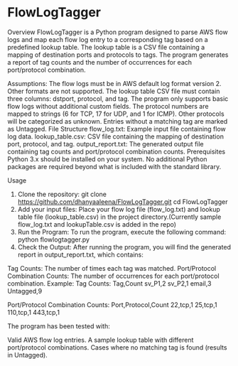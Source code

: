 # FlowLogTagger

Overview
FlowLogTagger is a Python program designed to parse AWS flow logs and map each flow log entry to a corresponding tag based on a predefined lookup table. The lookup table is a CSV file containing a mapping of destination ports and protocols to tags. The program generates a report of tag counts and the number of occurrences for each port/protocol combination.

Assumptions:
The flow logs must be in AWS default log format version 2. Other formats are not supported.
The lookup table CSV file must contain three columns: dstport, protocol, and tag.
The program only supports basic flow logs without additional custom fields.
The protocol numbers are mapped to strings (6 for TCP, 17 for UDP, and 1 for ICMP). Other protocols will be categorized as unknown.
Entries without a matching tag are marked as Untagged.
File Structure
flow_log.txt: Example input file containing flow log data.
lookup_table.csv: CSV file containing the mapping of destination port, protocol, and tag.
output_report.txt: The generated output file containing tag counts and port/protocol combination counts.
Prerequisites
Python 3.x should be installed on your system.
No additional Python packages are required beyond what is included with the standard library.

Usage
1. Clone the repository:
git clone https://github.com/dhanyaaleena/FlowLogTagger.git
cd FlowLogTagger
2. Add your input files:
Place your flow log file (flow_log.txt) and lookup table file (lookup_table.csv) in the project directory.(Currently sample flow_log.txt and lookupTable.csv is added in the repo)
3. Run the Program:
To run the program, execute the following command:
python flowlogtagger.py
4. Check the Output:
After running the program, you will find the generated report in output_report.txt, which contains:

Tag Counts: The number of times each tag was matched.
Port/Protocol Combination Counts: The number of occurrences for each port/protocol combination.
Example:
Tag Counts:
Tag,Count
sv_P1,2
sv_P2,1
email,3
Untagged,9

Port/Protocol Combination Counts:
Port,Protocol,Count
22,tcp,1
25,tcp,1
110,tcp,1
443,tcp,1


The program has been tested with:

Valid AWS flow log entries.
A sample lookup table with different port/protocol combinations.
Cases where no matching tag is found (results in Untagged).